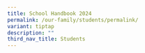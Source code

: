 ```yaml
---
title: School Handbook 2024
permalink: /our-family/students/permalink/
variant: tiptap
description: ""
third_nav_title: Students
---
```

